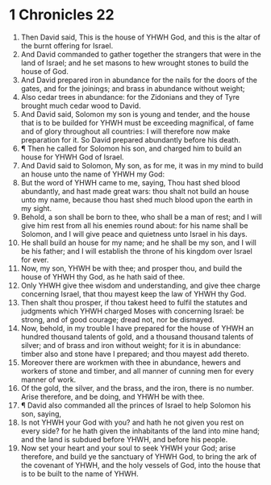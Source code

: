 ﻿# 1 Chronicles  22
1. Then David said, This is the house of YHWH God, and this is the altar of the burnt offering for Israel. 
2. And David commanded to gather together the strangers that were in the land of Israel; and he set masons to hew wrought stones to build the house of God. 
3. And David prepared iron in abundance for the nails for the doors of the gates, and for the joinings; and brass in abundance without weight; 
4. Also cedar trees in abundance: for the Zidonians and they of Tyre brought much cedar wood to David. 
5. And David said, Solomon my son is young and tender, and the house that is to be builded for YHWH must be exceeding magnifical, of fame and of glory throughout all countries: I will therefore now make preparation for it. So David prepared abundantly before his death. 
6. ¶ Then he called for Solomon his son, and charged him to build an house for YHWH God of Israel. 
7. And David said to Solomon, My son, as for me, it was in my mind to build an house unto the name of YHWH my God: 
8. But the word of YHWH came to me, saying, Thou hast shed blood abundantly, and hast made great wars: thou shalt not build an house unto my name, because thou hast shed much blood upon the earth in my sight. 
9. Behold, a son shall be born to thee, who shall be a man of rest; and I will give him rest from all his enemies round about: for his name shall be Solomon, and I will give peace and quietness unto Israel in his days. 
10. He shall build an house for my name; and he shall be my son, and I will be his father; and I will establish the throne of his kingdom over Israel for ever. 
11. Now, my son, YHWH be with thee; and prosper thou, and build the house of YHWH thy God, as he hath said of thee. 
12. Only YHWH give thee wisdom and understanding, and give thee charge concerning Israel, that thou mayest keep the law of YHWH thy God. 
13. Then shalt thou prosper, if thou takest heed to fulfil the statutes and judgments which YHWH charged Moses with concerning Israel: be strong, and of good courage; dread not, nor be dismayed. 
14. Now, behold, in my trouble I have prepared for the house of YHWH an hundred thousand talents of gold, and a thousand thousand talents of silver; and of brass and iron without weight; for it is in abundance: timber also and stone have I prepared; and thou mayest add thereto. 
15. Moreover there are workmen with thee in abundance, hewers and workers of stone and timber, and all manner of cunning men for every manner of work. 
16. Of the gold, the silver, and the brass, and the iron, there is no number. Arise therefore, and be doing, and YHWH be with thee. 
17. ¶ David also commanded all the princes of Israel to help Solomon his son, saying, 
18. Is not YHWH your God with you? and hath he not given you rest on every side? for he hath given the inhabitants of the land into mine hand; and the land is subdued before YHWH, and before his people. 
19. Now set your heart and your soul to seek YHWH your God; arise therefore, and build ye the sanctuary of YHWH God, to bring the ark of the covenant of YHWH, and the holy vessels of God, into the house that is to be built to the name of YHWH. 
